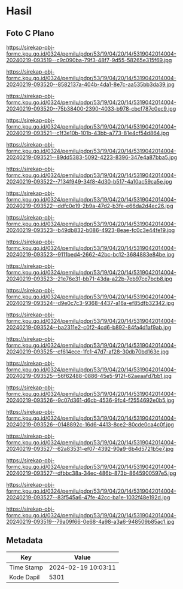 # Hasil

## Foto C Plano

https://sirekap-obj-formc.kpu.go.id/0324/pemilu/pdpr/53/19/04/20/14/5319042014004-20240219-093519--c9c090ba-79f3-48f7-9d55-58265e315f69.jpg

https://sirekap-obj-formc.kpu.go.id/0324/pemilu/pdpr/53/19/04/20/14/5319042014004-20240219-093520--8582137a-404b-4da1-8e7c-aa535bb3da39.jpg

https://sirekap-obj-formc.kpu.go.id/0324/pemilu/pdpr/53/19/04/20/14/5319042014004-20240219-093520--75b38400-2390-4033-b978-cbcf787c0ec9.jpg

https://sirekap-obj-formc.kpu.go.id/0324/pemilu/pdpr/53/19/04/20/14/5319042014004-20240219-093521--c1f3e10b-101b-43bb-a773-81e4cf54d864.jpg

https://sirekap-obj-formc.kpu.go.id/0324/pemilu/pdpr/53/19/04/20/14/5319042014004-20240219-093521--89dd5383-5092-4223-8396-347e4a87bba5.jpg

https://sirekap-obj-formc.kpu.go.id/0324/pemilu/pdpr/53/19/04/20/14/5319042014004-20240219-093522--7134f949-34f8-4d30-b517-4a10ac59ca5e.jpg

https://sirekap-obj-formc.kpu.go.id/0324/pemilu/pdpr/53/19/04/20/14/5319042014004-20240219-093522--ddfc0e19-2b9a-47d2-b3fe-e66da2d4ec26.jpg

https://sirekap-obj-formc.kpu.go.id/0324/pemilu/pdpr/53/19/04/20/14/5319042014004-20240219-093523--b49db832-b086-4923-8eae-fc0c3e44fe19.jpg

https://sirekap-obj-formc.kpu.go.id/0324/pemilu/pdpr/53/19/04/20/14/5319042014004-20240219-093523--9111bed4-2662-42bc-bc12-3684883e84be.jpg

https://sirekap-obj-formc.kpu.go.id/0324/pemilu/pdpr/53/19/04/20/14/5319042014004-20240219-093523--21e76e31-bb71-43da-a22b-7eb97ce7bcb8.jpg

https://sirekap-obj-formc.kpu.go.id/0324/pemilu/pdpr/53/19/04/20/14/5319042014004-20240219-093524--d9e0c7c3-9368-4437-a16a-ef85dfb32342.jpg

https://sirekap-obj-formc.kpu.go.id/0324/pemilu/pdpr/53/19/04/20/14/5319042014004-20240219-093524--ba2311e2-c0f2-4cd6-b892-84fa4d1af9ab.jpg

https://sirekap-obj-formc.kpu.go.id/0324/pemilu/pdpr/53/19/04/20/14/5319042014004-20240219-093525--cf614ece-1fc1-47d7-af28-30db70bd163e.jpg

https://sirekap-obj-formc.kpu.go.id/0324/pemilu/pdpr/53/19/04/20/14/5319042014004-20240219-093525--56f62488-0886-45e5-912f-62aeaafd7bb1.jpg

https://sirekap-obj-formc.kpu.go.id/0324/pemilu/pdpr/53/19/04/20/14/5319042014004-20240219-093526--9c07d361-d6cb-4536-9fc4-f2554692e0b5.jpg

https://sirekap-obj-formc.kpu.go.id/0324/pemilu/pdpr/53/19/04/20/14/5319042014004-20240219-093526--0148892c-16d6-4413-8ce2-80cde0ca4c0f.jpg

https://sirekap-obj-formc.kpu.go.id/0324/pemilu/pdpr/53/19/04/20/14/5319042014004-20240219-093527--62a83531-ef07-4392-90a9-6b4d5721b5e7.jpg

https://sirekap-obj-formc.kpu.go.id/0324/pemilu/pdpr/53/19/04/20/14/5319042014004-20240219-093527--dfbbc38a-34ec-486b-873b-8645900597e5.jpg

https://sirekap-obj-formc.kpu.go.id/0324/pemilu/pdpr/53/19/04/20/14/5319042014004-20240219-093527--83f545a6-47fe-42cc-ba1e-1032f48e192d.jpg

https://sirekap-obj-formc.kpu.go.id/0324/pemilu/pdpr/53/19/04/20/14/5319042014004-20240219-093519--79a09f66-0e68-4a98-a3a6-948509b85ac1.jpg


## Metadata

| Key        | Value               |
| ---------- | ------------------- |
| Time Stamp | 2024-02-19 10:03:11 |
| Kode Dapil | 5301                |



